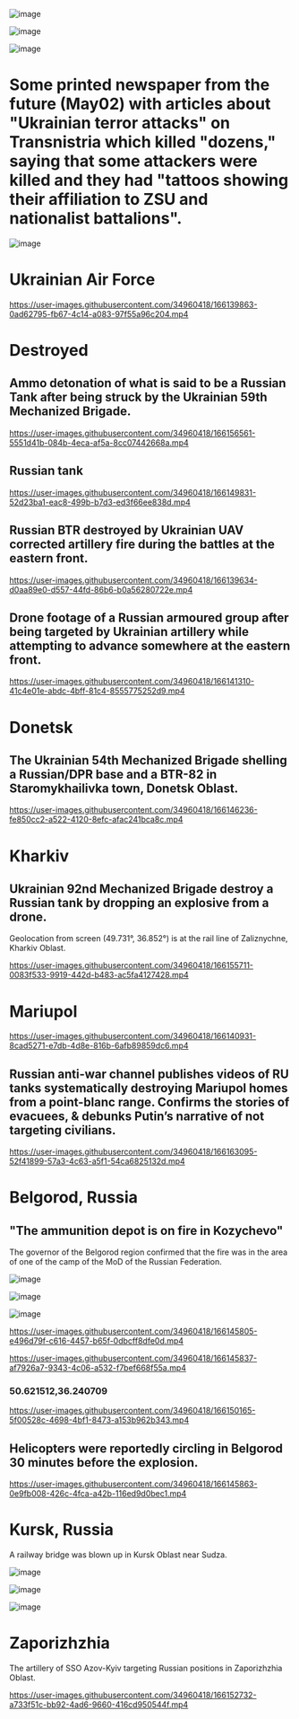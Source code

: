 ![image](https://user-images.githubusercontent.com/34960418/166140128-4956672f-fe63-4c20-9a6b-e2872e6a6281.png)

![image](https://user-images.githubusercontent.com/34960418/166156978-344efb30-b374-4496-a6e5-3a5c656aa795.png)

![image](https://user-images.githubusercontent.com/34960418/166140987-31561ec6-2049-47a4-bbc2-45c9349da9da.png)


# Some printed newspaper from the future (May02) with articles about "Ukrainian terror attacks" on Transnistria which killed "dozens," saying that some attackers were killed and they had "tattoos showing their affiliation to ZSU and nationalist battalions".

![image](https://user-images.githubusercontent.com/34960418/166139235-87bc94c7-9eec-45a8-8c3a-c7423f04a1ec.png)


# Ukrainian Air Force

https://user-images.githubusercontent.com/34960418/166139863-0ad62795-fb67-4c14-a083-97f55a96c204.mp4


# Destroyed

## Ammo detonation of what is said to be a Russian Tank after being struck by the Ukrainian 59th Mechanized Brigade.

https://user-images.githubusercontent.com/34960418/166156561-5551d41b-084b-4eca-af5a-8cc07442668a.mp4


## Russian tank

https://user-images.githubusercontent.com/34960418/166149831-52d23ba1-eac8-499b-b7d3-ed3f66ee838d.mp4


## Russian BTR destroyed by Ukrainian UAV corrected artillery fire during the battles at the eastern front.

https://user-images.githubusercontent.com/34960418/166139634-d0aa89e0-d557-44fd-86b6-b0a56280722e.mp4


## Drone footage of a Russian armoured group after being targeted by Ukrainian artillery while attempting to advance somewhere at the eastern front.

https://user-images.githubusercontent.com/34960418/166141310-41c4e01e-abdc-4bff-81c4-8555775252d9.mp4


# Donetsk 

## The Ukrainian 54th Mechanized Brigade shelling a Russian/DPR base and a BTR-82 in Staromykhailivka town, Donetsk Oblast.

https://user-images.githubusercontent.com/34960418/166146236-fe850cc2-a522-4120-8efc-afac241bca8c.mp4


# Kharkiv

## Ukrainian 92nd Mechanized Brigade destroy a Russian tank by dropping an explosive from a drone.

Geolocation from screen (49.731°, 36.852°) is at the rail line of Zaliznychne, Kharkiv Oblast.

https://user-images.githubusercontent.com/34960418/166155711-0083f533-9919-442d-b483-ac5fa4127428.mp4


# Mariupol

https://user-images.githubusercontent.com/34960418/166140931-8cad5271-e7db-4d8e-816b-6afb89859dc6.mp4

## Russian anti-war channel publishes videos of RU tanks systematically destroying Mariupol homes from a point-blanc range. Confirms the stories of evacuees, & debunks Putin’s narrative of not targeting civilians.

https://user-images.githubusercontent.com/34960418/166163095-52f41899-57a3-4c63-a5f1-54ca6825132d.mp4


# Belgorod, Russia

## "The ammunition depot is on fire in Kozychevo"

The governor of the Belgorod region confirmed that the fire was in the area of one of the camp of the MoD of the Russian Federation.

![image](https://user-images.githubusercontent.com/34960418/166145886-39b82b0a-1aaf-4f72-8f86-265282b5762c.png)

![image](https://user-images.githubusercontent.com/34960418/166146100-570dfe75-2e61-4f45-b2a0-8f1c85988435.png)

![image](https://user-images.githubusercontent.com/34960418/166146425-6eb75b93-ef3f-49ad-9e8f-54e4fdb420c6.png)

https://user-images.githubusercontent.com/34960418/166145805-e496d79f-c616-4457-b65f-0dbcff8dfe0d.mp4

https://user-images.githubusercontent.com/34960418/166145837-af7926a7-9343-4c06-a532-f7bef668f55a.mp4

### 50.621512,36.240709

https://user-images.githubusercontent.com/34960418/166150165-5f00528c-4698-4bf1-8473-a153b962b343.mp4


## Helicopters were reportedly circling in Belgorod 30 minutes before the explosion.

https://user-images.githubusercontent.com/34960418/166145863-0e9fb008-426c-4fca-a42b-116ed9d0bec1.mp4


# Kursk, Russia

A railway bridge was blown up in Kursk Oblast near Sudza.

![image](https://user-images.githubusercontent.com/34960418/166152635-7543fd24-7ac9-416b-a868-76d648b9c520.png)

![image](https://user-images.githubusercontent.com/34960418/166152598-4950fa13-4836-4a96-93a1-a4f8969d88c3.png)

![image](https://user-images.githubusercontent.com/34960418/166152601-9baff32f-2801-4dd0-8651-363162d3b847.png)


# Zaporizhzhia

The artillery of SSO Azov-Kyiv targeting Russian positions in Zaporizhzhia Oblast. 

https://user-images.githubusercontent.com/34960418/166152732-a733f51c-bb92-4ad6-9660-416cd950544f.mp4


